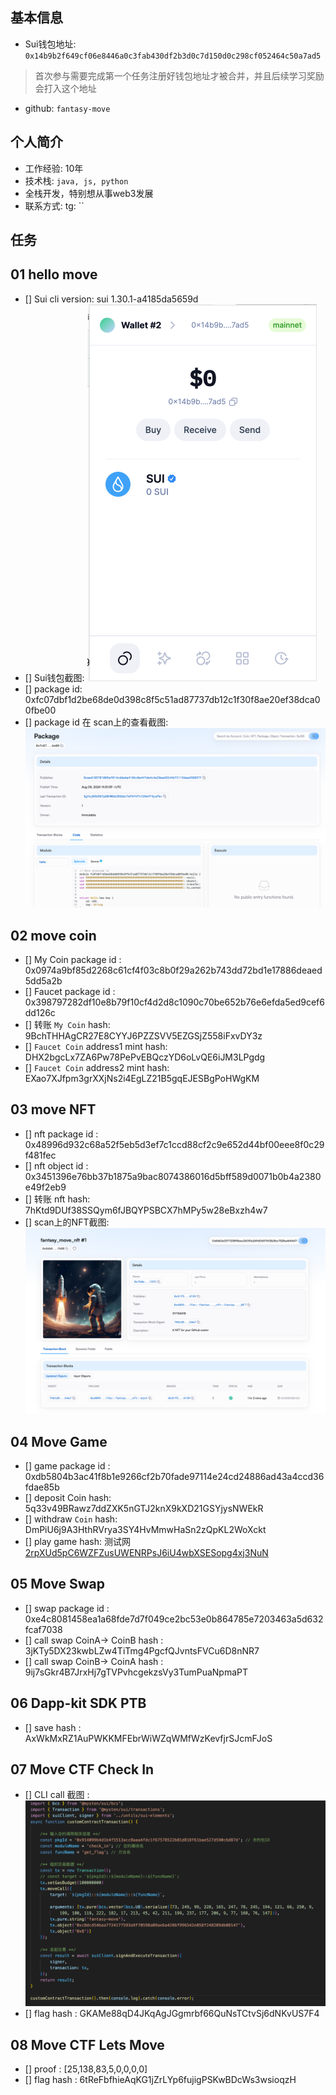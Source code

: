 ## 基本信息
- Sui钱包地址: `0x14b9b2f649cf06e8446a0c3fab430df2b3d0c7d150d0c298cf052464c50a7ad5`
> 首次参与需要完成第一个任务注册好钱包地址才被合并，并且后续学习奖励会打入这个地址
- github: `fantasy-move`

## 个人简介
- 工作经验: 10年
- 技术栈:  `java, js, python` 
- 全栈开发，特别想从事web3发展
- 联系方式: tg: ``

## 任务

##   01 hello move
- [] Sui cli version: sui 1.30.1-a4185da5659d
- [] Sui钱包截图: ![Sui钱包截图](images/task1/wallet.png)
- [] package id: 0xfc07dbf1d2be68de0d398c8f5c51ad87737db12c1f30f8ae20ef38dca00fbe00
- [] package id 在 scan上的查看截图:![Scan截图](images/task1/package.png)

##   02 move coin
- [] My Coin package id : 0x0974a9bf85d2268c61cf4f03c8b0f29a262b743dd72bd1e17886deaed5dd5a2b
- [] Faucet package id : 0x398797282df10e8b79f10cf4d2d8c1090c70be652b76e6efda5ed9cef6dd126c
- [] 转账 `My Coin` hash: 9BchTHHAgCR27E8CYYJ6PZZSVV5EZGSjZ558iFxvDY3z
- [] `Faucet Coin` address1 mint hash: DHX2bgcLx7ZA6Pw78PePvEBQczYD6oLvQE6iJM3LPgdg
- [] `Faucet Coin` address2 mint hash: EXao7XJfpm3grXXjNs2i4EgLZ21B5gqEJESBgPoHWgKM

##   03 move NFT
- [] nft package id : 0x48996d932c68a52f5eb5d3ef7c1ccd88cf2c9e652d44bf00eee8f0c29f481fec
- [] nft object id : 0x3451396e76bb37b1875a9bac8074386016d5bff589d0071b0b4a2380e49f2eb9
- [] 转账 nft  hash: 7hKtd9DUf38SSQym6fJBQYPSBCX7hMPy5w28eBxzh4w7
- [] scan上的NFT截图: ![Scan截图](images/task3/nft.png)

##   04 Move Game
- [] game package id : 0xdb5804b3ac41f8b1e9266cf2b70fade97114e24cd24886ad43a4ccd36fdae85b
- [] deposit Coin hash: 5q33v49BRawz7ddZXK5nGTJ2knX9kXD21GSYjysNWEkR
- [] withdraw `Coin` hash: DmPiU6j9A3HthRVrya3SY4HvMmwHaSn2zQpKL2WoXckt
- [] play game hash: 测试网[2rpXUd5pC6WZFZusUWENRPsJ6iU4wbXSESopg4xj3NuN](https://testnet.suivision.xyz/txblock/2rpXUd5pC6WZFZusUWENRPsJ6iU4wbXSESopg4xj3NuN)

##   05 Move Swap
- [] swap package id : 0xe4c8081458ea1a68fde7d7f049ce2bc53e0b864785e7203463a5d632fcaf7038
- [] call swap CoinA-> CoinB  hash : 3jKTy5DX23kwbLZw4TiTmg4PgcfQJvntsFVCu6D8nNR7
- [] call swap CoinB-> CoinA  hash : 9ij7sGkr4B7JrxHj7gTVPvhcgekzsVy3TumPuaNpmaPT

##   06 Dapp-kit SDK PTB
- [] save hash : AxWkMxRZ1AuPWKKMFEbrWiWZqWMfWzKevfjrSJcmFJoS

##   07 Move CTF Check In
- [] CLI call 截图 : ![截图](./images/task7/ctf-ts.png)
- [] flag hash : GKAMe88qD4JKqAgJGgmrbf66QuNsTCtvSj6dNKvUS7F4

##   08 Move CTF Lets Move
- [] proof : [25,138,83,5,0,0,0,0]
- [] flag hash : 6tReFbfhieAqKG1jZrLYp6fujigPSKwBDcWs3wsioqzH
